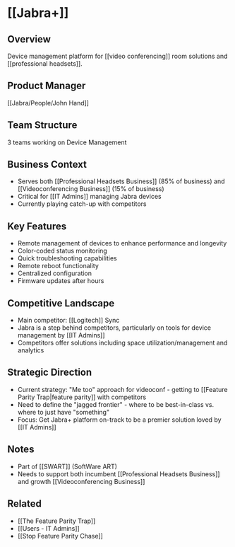 # [[Jabra+]]

## Overview
Device management platform for [[video conferencing]] room solutions and [[professional headsets]]. 

## Product Manager
[[Jabra/People/John Hand]]

## Team Structure
3 teams working on Device Management

## Business Context
- Serves both [[Professional Headsets Business]] (85% of business) and [[Videoconferencing Business]] (15% of business)
- Critical for [[IT Admins]] managing Jabra devices
- Currently playing catch-up with competitors

## Key Features
- Remote management of devices to enhance performance and longevity
- Color-coded status monitoring
- Quick troubleshooting capabilities
- Remote reboot functionality
- Centralized configuration
- Firmware updates after hours

## Competitive Landscape
- Main competitor: [[Logitech]] Sync
- Jabra is a step behind competitors, particularly on tools for device management by [[IT Admins]]
- Competitors offer solutions including space utilization/management and analytics

## Strategic Direction
- Current strategy: "Me too" approach for videoconf - getting to [[Feature Parity Trap|feature parity]] with competitors
- Need to define the "jagged frontier" - where to be best-in-class vs. where to just have "something"
- Focus: Get Jabra+ platform on-track to be a premier solution loved by [[IT Admins]]

## Notes
- Part of [[SWART]] (SoftWare ART)
- Needs to support both incumbent [[Professional Headsets Business]] and growth [[Videoconferencing Business]]

## Related
- [[The Feature Parity Trap]]
- [[Users - IT Admins]]
- [[Stop Feature Parity Chase]]